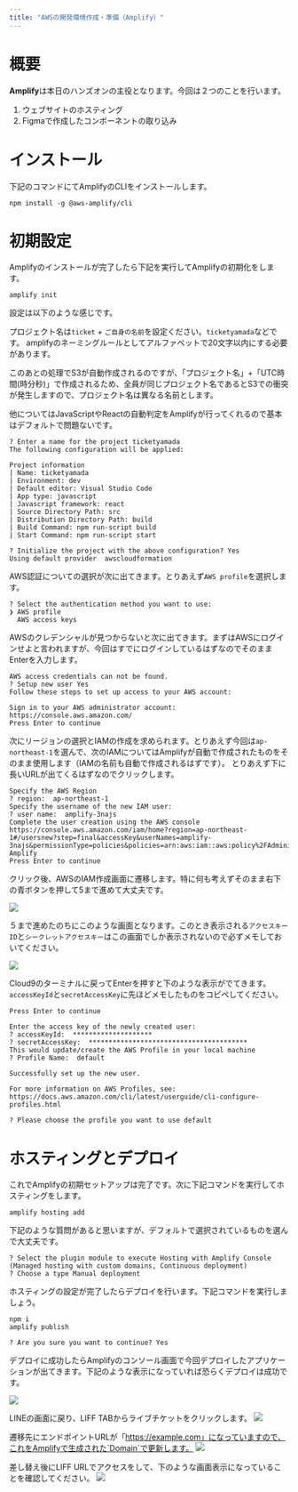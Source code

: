 ```yaml
---
title: "AWSの開発環境作成・準備（Amplify）"
---
```


# 概要

**Amplify**は本日のハンズオンの主役となります。今回は２つのことを行います。

1. ウェブサイトのホスティング
2. Figmaで作成したコンポーネントの取り込み

# インストール

下記のコマンドにてAmplifyのCLIをインストールします。

```
npm install -g @aws-amplify/cli
```

# 初期設定

Amplifyのインストールが完了したら下記を実行してAmplifyの初期化をします。

```
amplify init
```

設定は以下のような感じです。


プロジェクト名は`ticket` + `ご自身の名前`を設定ください。`ticketyamada`などです。
amplifyのネーミングルールとしてアルファベットで20文字以内にする必要があります。

このあとの処理でS3が自動作成されるのですが、「プロジェクト名」+「UTC時間(時分秒)」で作成されるため、全員が同じプロジェクト名であるとS3での衝突が発生しますので、プロジェクト名は異なる名前とします。

他についてはJavaScriptやReactの自動判定をAmplifyが行ってくれるので基本はデフォルトで問題ないです。

```
? Enter a name for the project ticketyamada
The following configuration will be applied:

Project information
| Name: ticketyamada
| Environment: dev
| Default editor: Visual Studio Code
| App type: javascript
| Javascript framework: react
| Source Directory Path: src
| Distribution Directory Path: build
| Build Command: npm run-script build
| Start Command: npm run-script start

? Initialize the project with the above configuration? Yes
Using default provider  awscloudformation
```

AWS認証についての選択が次に出てきます。とりあえず`AWS profile`を選択します。

```
? Select the authentication method you want to use: 
❯ AWS profile 
  AWS access keys 
```

AWSのクレデンシャルが見つからないと次に出てきます。まずはAWSにログインせよと言われますが、今回はすでにログインしているはずなのでそのままEnterを入力します。

```
AWS access credentials can not be found.
? Setup new user Yes
Follow these steps to set up access to your AWS account:

Sign in to your AWS administrator account:
https://console.aws.amazon.com/
Press Enter to continue
```

次にリージョンの選択とIAMの作成を求められます。とりあえず今回は`ap-northeast-1`を選んで、次のIAMについてはAmplifyが自動で作成されたものをそのまま使用します（IAMの名前も自動で作成されるはずです）。
とりあえず下に長いURLが出てくるはずなのでクリックします。

```
Specify the AWS Region
? region:  ap-northeast-1
Specify the username of the new IAM user:
? user name:  amplify-3najs
Complete the user creation using the AWS console
https://console.aws.amazon.com/iam/home?region=ap-northeast-1#/usersnew?step=final&accessKey&userNames=amplify-3najs&permissionType=policies&policies=arn:aws:iam::aws:policy%2FAdministratorAccess-Amplify
Press Enter to continue
```

クリック後、AWSのIAM作成画面に遷移します。特に何も考えずそのまま右下の青ボタンを押して5まで進めて大丈夫です。

![](https://storage.googleapis.com/zenn-user-upload/dd9d17fbc3af-20220208.png)

５まで進めたのちにこのような画面となります。このとき表示される`アクセスキーID`と`シークレットアクセスキー`はこの画面でしか表示されないので必ずメモしておいてください。

![](https://storage.googleapis.com/zenn-user-upload/46a0b029b541-20220208.png)

Cloud9のターミナルに戻ってEnterを押すと下のような表示がでてきます。`accessKeyId`と`secretAccessKey`に先ほどメモしたものをコピペしてください。

```
Press Enter to continue

Enter the access key of the newly created user:
? accessKeyId:  ********************
? secretAccessKey:  ****************************************
This would update/create the AWS Profile in your local machine
? Profile Name:  default

Successfully set up the new user.

For more information on AWS Profiles, see:
https://docs.aws.amazon.com/cli/latest/userguide/cli-configure-profiles.html

? Please choose the profile you want to use default
```

# ホスティングとデプロイ

これでAmplifyの初期セットアップは完了です。次に下記コマンドを実行してホスティングをします。

```
amplify hosting add
```

下記のような質問があると思いますが、デフォルトで選択されているものを選んで大丈夫です。

```
? Select the plugin module to execute Hosting with Amplify Console (Managed hosting with custom domains, Continuous deployment)
? Choose a type Manual deployment
```

ホスティングの設定が完了したらデプロイを行います。下記コマンドを実行しましょう。

```
npm i
amplify publish
```
```
? Are you sure you want to continue? Yes
```

デプロイに成功したらAmplifyのコンソール画面で今回デプロイしたアプリケーションが出てきます。下記のような表示になっていれば恐らくデプロイは成功です。

![](https://storage.googleapis.com/zenn-user-upload/fff99a5d624e-20220208.png)


LINEの画面に戻り、LIFF TABからライブチケットをクリックします。
![](https://storage.googleapis.com/zenn-user-upload/b9e1e8121963-20220213.png)

遷移先にエンドポイントURLが「https://example.com」になっていますので、これをAmplifyで生成された`Domain`で更新します。
![](https://storage.googleapis.com/zenn-user-upload/72b6a7a74d50-20220213.png)

差し替え後にLIFF URLでアクセスをして、下のような画面表示になっていることを確認してください。
![](https://storage.googleapis.com/zenn-user-upload/9f3f62c09cad-20220208.jpg)
